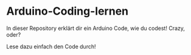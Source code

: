 # Arduino-Coding-lernen
In dieser Repository erklärt dir ein Arduino Code, wie du codest! Crazy, oder?

Lese dazu einfach den Code durch!
